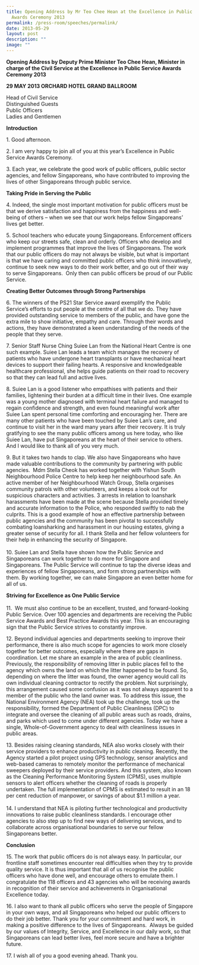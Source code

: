 ```yaml
---
title: Opening Address by Mr Teo Chee Hean at the Excellence in Public Service
  Awards Ceremony 2013
permalink: /press-room/speeches/permalink/
date: 2013-05-29
layout: post
description: ""
image: ""
---
```

**Opening Address by Deputy Prime Minister Teo Chee Hean, Minister in charge of the Civil Service at the Excellence in Public Service Awards Ceremony 2013**

**29 MAY 2013 ORCHARD HOTEL GRAND BALLROOM**

Head of Civil Service  
Distinguished Guests  
Public Officers  
Ladies and Gentlemen  
  
  
**Introduction**   

1\. Good afternoon.   
  
2\. I am very happy to join all of you at this year’s Excellence in Public Service Awards Ceremony.    
  
3\. Each year, we celebrate the good work of public officers, public sector agencies, and fellow Singaporeans, who have contributed to improving the lives of other Singaporeans through public service.    
  
**Taking Pride in Serving the Public**  
  
4\. Indeed, the single most important motivation for public officers must be that we derive satisfaction and happiness from the happiness and well-being of others – when we see that our work helps fellow Singaporeans’ lives get better.   
  
5\. School teachers who educate young Singaporeans. Enforcement officers who keep our streets safe, clean and orderly. Officers who develop and implement programmes that improve the lives of Singaporeans. The work that our public officers do may not always be visible, but what is important is that we have caring and committed public officers who think innovatively, continue to seek new ways to do their work better, and go out of their way to serve Singaporeans.  Only then can public officers be proud of our Public Service.   
  
**Creating Better Outcomes through Strong Partnerships**   
  
6\. The winners of the PS21 Star Service award exemplify the Public Service’s efforts to put people at the centre of all that we do. They have provided outstanding service to members of the public, and have gone the extra mile to show initiative, empathy and care. Through their words and actions, they have demonstrated a keen understanding of the needs of the people that they serve.    
  
7\. Senior Staff Nurse Ching Suiee Lan from the National Heart Centre is one such example. Suiee Lan leads a team which manages the recovery of patients who have undergone heart transplants or have mechanical heart devices to support their failing hearts. A responsive and knowledgeable healthcare professional, she helps guide patients on their road to recovery so that they can lead full and active lives.    
  
8\. Suiee Lan is a good listener who empathises with patients and their families, lightening their burden at a difficult time in their lives. One example was a young mother diagnosed with terminal heart failure and managed to regain confidence and strength, and even found meaningful work after Suiee Lan spent personal time comforting and encouraging her. There are many other patients who have been touched by Suiee Lan’s care, and continue to visit her in the ward many years after their recovery. It is truly gratifying to see the many public officers among us here today, who like Suiee Lan, have put Singaporeans at the heart of their service to others. And I would like to thank all of you very much.   
  
9\. But it takes two hands to clap. We also have Singaporeans who have made valuable contributions to the community by partnering with public agencies.  Mdm Stella Cheok has worked together with Yishun South Neighbourhood Police Centre to help keep her neighbourhood safe. An active member of her Neighbourhood Watch Group, Stella organises community patrols with other volunteers, and keeps a look out for suspicious characters and activities. 3 arrests in relation to loanshark harassments have been made at the scene because Stella provided timely and accurate information to the Police, who responded swiftly to nab the culprits. This is a good example of how an effective partnership between public agencies and the community has been pivotal to successfully combating loansharking and harassment in our housing estates, giving a greater sense of security for all. I thank Stella and her fellow volunteers for their help in enhancing the security of Singapore.   
   
10\. Suiee Lan and Stella have shown how the Public Service and Singaporeans can work together to do more for Singapore and Singaporeans. The Public Service will continue to tap the diverse ideas and experiences of fellow Singaporeans, and form strong partnerships with them. By working together, we can make Singapore an even better home for all of us.    
  
**Striving for Excellence as One Public Service**   
   
11\.  We must also continue to be an excellent, trusted, and forward-looking Public Service. Over 100 agencies and departments are receiving the Public Service Awards and Best Practice Awards this year. This is an encouraging sign that the Public Service strives to constantly improve.   
  
12\. Beyond individual agencies and departments seeking to improve their performance, there is also much scope for agencies to work more closely together for better outcomes, especially where there are gaps in coordination. Let me share an example in the area of public cleanliness. Previously, the responsibility of removing litter in public places fell to the agency which owns the land on which the litter happened to be found. So, depending on where the litter was found, the owner agency would call its own individual cleaning contractor to rectify the problem. Not surprisingly, this arrangement caused some confusion as it was not always apparent to a member of the public who the land owner was. To address this issue, the National Environment Agency (NEA) took up the challenge, took up the responsibility, formed the Department of Public Cleanliness (DPC) to integrate and oversee the cleaning of all public areas such as roads, drains, and parks which used to come under different agencies. Today we have a single, Whole-of-Government agency to deal with cleanliness issues in public areas.   
  
13\. Besides raising cleaning standards, NEA also works closely with their service providers to enhance productivity in public cleaning. Recently, the Agency started a pilot project using GPS technology, sensor analytics and web-based cameras to remotely monitor the performance of mechanical sweepers deployed by their service providers. And this system, also known as the Cleaning Performance Monitoring System (CPMS), uses multiple sensors to alert officers whether the cleaning of roads is properly undertaken. The full implementation of CPMS is estimated to result in an 18 per cent reduction of manpower, or savings of about $1.1 million a year.   
   
14\. I understand that NEA is piloting further technological and productivity innovations to raise public cleanliness standards. I encourage other agencies to also step up to find new ways of delivering services, and to collaborate across organisational boundaries to serve our fellow Singaporeans better.   
  
**Conclusion**   
  
15\. The work that public officers do is not always easy. In particular, our frontline staff sometimes encounter real difficulties when they try to provide quality service. It is thus important that all of us recognise the public officers who have done well, and encourage others to emulate them. I congratulate the 118 officers and 43 agencies who will be receiving awards in recognition of their service and achievements in Organisational Excellence today.    
  
16\. I also want to thank all public officers who serve the people of Singapore in your own ways, and all Singaporeans who helped our public officers to do their job better. Thank you for your commitment and hard work, in making a positive difference to the lives of Singaporeans.  Always be guided by our values of Integrity, Service, and Excellence in our daily work, so that Singaporeans can lead better lives, feel more secure and have a brighter future.     
  
17\. I wish all of you a good evening ahead. Thank you.